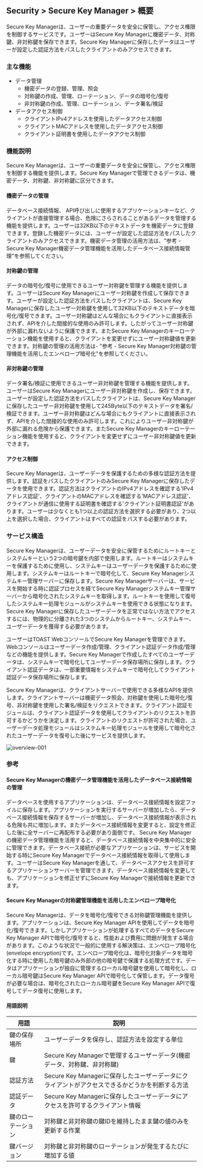## Security > Secure Key Manager > 概要
Secure Key Managerは、ユーザーの重要データを安全に保管し、アクセス権限を制御するサービスです。ユーザーはSecure Key Managerに機密データ、対称鍵、非対称鍵を保存できます。Secure Key Managerに保存したデータはユーザーが設定した認証方法をパスしたクライアントのみアクセスできます。

### 主な機能
* データ管理
    * 機密データの登録、管理、照会
    * 対称鍵の作成、管理、ローテーション、データの暗号化/復号
    * 非対称鍵の作成、管理、ローテーション、データ署名/検証
* データアクセス制御
    * クライアントIPv4アドレスを使用したデータアクセス制御
    * クライアントMACアドレスを使用したデータアクセス制御
    * クライアント証明書を使用したデータアクセス制御

### 機能説明
Secure Key Managerは、ユーザーの重要データを安全に保管し、アクセス権限を制御する機能を提供します。Secure Key Managerで管理できるデータは、機密データ、対称鍵、非対称鍵に区分できます。

#### 機密データの管理
データベース接続情報、 API呼び出しに使用するアプリケーションキーなど、クライアントが直接管理する場合、危険にさらされることがあるデータを管理する機能を提供します。ユーザーは32KB以下のテキストデータを機密データに登録できます。登録した機密データには、ユーザーが設定した認証方法をパスしたクライアントのみアクセスできます。機密データ管理の活用方法は、"参考 - Secure Key Manager機密データ管理機能を活用したデータベース接続情報管理"を参照してください。

#### 対称鍵の管理
データの暗号化/復号に使用できるユーザー対称鍵を管理する機能を提供します。ユーザーはSecure Key Managerにユーザー対称鍵を作成して保存できます。ユーザーが設定した認証方法をパスしたクライアントは、Secure Key Managerに保存したユーザー対称鍵を使用して32KB以下のテキストデータを暗号化/復号できます。ユーザー対称鍵はどんな場合にもクライアントに直接表示されず、APIを介した間接的な使用のみ許可します。したがってユーザー対称鍵が外部に漏れないように保護できます。またSecure Key Managerのキーローテーション機能を使用すると、クライアントを変更せずにユーザー対称鍵値を更新できます。対称鍵の管理の活用方法は- "参考 - Secure Key Manager対称鍵の管理機能を活用したエンベロープ暗号化"を参照してください。

#### 非対称鍵の管理
データ署名/検証に使用できるユーザー非対称鍵を管理する機能を提供します。ユーザーはSecure Key Managerにユーザー非対称鍵を作成し、保存できます。ユーザーが設定した認証方法をパスしたクライアントは、Secure Key Managerに保存したユーザー非対称鍵を使用して245Byte以下のテキストデータを署名/検証できます。ユーザー非対称鍵はどんな場合にもクライアントに直接表示されず、APIを介した間接的な使用のみ許可します。これによりユーザー非対称鍵が外部に漏れる危険から保護できます。またSecure Key Managerのキーローテーション機能を使用すると、クライアントを変更せずにユーザー非対称鍵値を更新できます。

#### アクセス制御
Secure Key Managerは、ユーザーデータを保護するための多様な認証方法を提供します。認証をパスしたクライアントのみSecure Key Managerに保存したデータを使用できます。認証方法はクライアントのIPv4アドレスを確認する'IPv4アドレス認証'、クライアントのMACアドレスを確認する'MACアドレス認証'、クライアントが通信に使用する証明書を確認する'クライアント証明書認証'があります。ユーザーは少なくとも1つ以上の認証方法を選択する必要があり、2つ以上を選択した場合、クライアントはすべての認証をパスする必要があります。

### サービス構造
Secure Key Managerは、ユーザーデータを安全に保管するためにルートキーとシステムキーという2つの暗号鍵を内部で使用します。ルートキーはシステムキーを保護するために使用し、システムキーはユーザーデータを保護するために使用します。システムキーはルートキーで暗号化して、Secure Key Managerシステムキー管理サーバーに保存します。Secure Key Managerサーバーは、サービスを開始する時に認証プロセスを経てSecure Key Managerシステムキー管理サーバーから暗号化されたシステムキーを取得します。ルートキーを使用して復号したシステムキー処理モジュールがシステムキーを使用できる状態になります。Secure Key Managerに保存したユーザーデータを正常ではない方法でアクセスするには、物理的に分離された3つのシステムからルートキー、システムキー、ユーザーデータを獲得する必要があります。

ユーザーはTOAST WebコンソールでSecure Key Managerを管理できます。Webコンソールはユーザーデータ作成/管理、クライアント認証データ作成/管理などの機能を提供します。Secure Key Managerで作成したすべてのユーザーデータは、システムキーで暗号化してユーザーデータ保存場所に保存します。クライアント認証データは、一部重要情報をシステムキーで暗号化してクライアント認証データ保存場所に保存します。

Secure Key Managerは、クライアントサーバーで使用できる多様なAPIを提供します。クライアントサーバーは機密データ照会、対称鍵を使用した暗号化/復号、非対称鍵を使用した署名/検証をリクエストできます。クライアント認証モジュールは、クライアント認証データを使用してクライアントのリクエストを許可するかどうかを決定します。クライアントのリクエストが許可された場合、ユーザーデータ処理モジュールはシステムキー処理モジュールを使用して暗号化されたユーザーデータを復号した後にサービスを提供します。

![overview-001](http://static.toastoven.net/prod_kms/2019-05-13/overview-001.png)

### 参考

#### Secure Key Managerの機密データ管理機能を活用したデータベース接続情報の管理
データベースを使用するアプリケーションは、データベース接続情報を設定ファイルに保存します。アプリケーションを実行するサーバーが増加したら、データベース接続情報を保存するサーバーが増加し、データベース接続情報が表示される危険も共に増加します。またデータベース接続情報を変更すると、設定を修正した後に全サーバーに再配布する必要があり面倒です。
Secure Key Managerの機密データ管理機能を活用すると、データベース接続情報を中央集中的に安全に管理できます。データベース接続が必要なアプリケーションは、サービスを開始する時にSecure Key Managerでデータベース接続情報を取得して使用します。ユーザーはSecure Key Managerを通して、データベースアクセスを許可するアプリケーションサーバーを管理できます。データベース接続情報を変更しても、アプリケーションを修正せずにSecure Key Managerで接続情報を更新できます。

#### Secure Key Managerの対称鍵管理機能を活用したエンベロープ暗号化
Secure Key Managerは、データを暗号化/復号できる対称鍵管理機能を提供します。アプリケーションは、Secure Key Manager APIを使用してデータを暗号化/復号できます。しかしアプリケーションが処理するすべてのデータをSecure Key Manager APIで暗号化/復号すると、性能および費用に問題が発生する場合があります。このような状況で一般的に使用する解決策は、エンベロープ暗号化(envelope encryption)です。エンベロープ暗号化は、暗号化対象データを暗号化する時に使用した暗号鍵のみ外部の他の暗号鍵で保護する処理方式です。データはアプリケーションが独自に管理するローカル暗号鍵を使用して暗号化し、ローカル暗号鍵はSecure Key Manager APIで暗号化して保管します。データ復号が必要な場合は、暗号化されたローカル暗号鍵をSecure Key Manager APIで復号してデータ復号に使用します。

#### 用語説明
| 用語 | 説明 |
|---|---|
| 鍵の保存場所 | ユーザーデータを保存し、認証方法を設定する単位 |
| 鍵 | Secure Key Managerで管理するユーザーデータ(機密データ、対称鍵、非対称鍵) |
| 認証方法 | Secure Key Managerに保存したユーザーデータにクライアントがアクセスできるかどうかを判断する方法 |
| 認証データ | Secure Key Managerに保存したユーザーデータにアクセスを許可するクライアント情報 |
| 鍵のローテーション | 対称鍵と非対称鍵の鍵IDを維持したまま鍵の値のみを更新する作業 |
| 鍵バージョン | 対称鍵と非対称鍵のローテーションが発生するたびに増加する値 |
